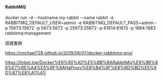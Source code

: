 #### RabbitMQ

docker run -d --hostname my-rabbit --name rabbit -e RABBITMQ_DEFAULT_USER=admin -e RABBITMQ_DEFAULT_PASS=admin -p 15673:15672 -p 5673:5672 -p 25673:25672 -p 61614:61613 -p 1884:1883 rabbitmq:management



搭建集群

https://michael728.github.io/2019/06/07/docker-rabbitmq-env/

https://linbei.top/Docker%E6%90%AD%E5%BB%BARabbitMq%E9%9B%86%E7%BE%A4%E5%8F%8AHaProxy%E8%B4%9F%E8%BD%BD%E5%9D%87%E8%A1%A1/